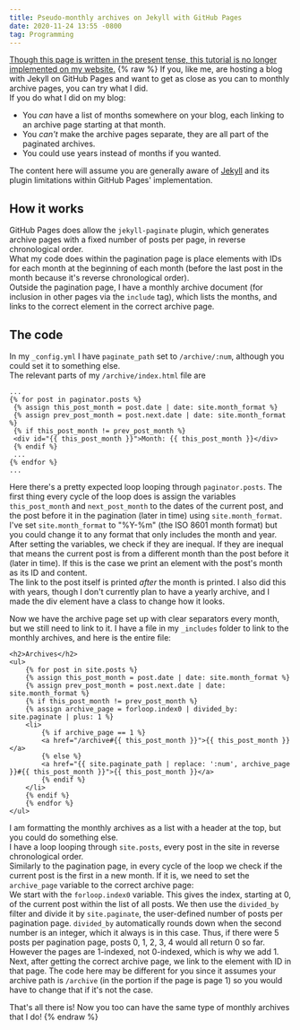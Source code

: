 ```yaml
---
title: Pseudo-monthly archives on Jekyll with GitHub Pages
date: 2020-11-24 13:55 -0800
tag: Programming
---
```

<ins>Though this page is written in the present tense, this tutorial is no longer implemented on my website.</ins>
{% raw %}
If you, like me, are hosting a blog with Jekyll on GitHub Pages and want to get as close as you can to monthly archive pages, you can try what I did.  
If you do what I did on my blog:
- You *can* have a list of months somewhere on your blog, each linking to an archive page starting at that month.
- You *can't* make the archive pages separate, they are all part of the paginated archives.
- You could use years instead of months if you wanted.

The content here will assume you are generally aware of [Jekyll](https://jekyllrb.com) and its plugin limitations within GitHub Pages' implementation.

## How it works
GitHub Pages does allow the `jekyll-paginate` plugin, which generates archive pages with a fixed number of posts per page, in reverse chronological order.  
What my code does within the pagination page is place elements with IDs for each month at the beginning of each month (before the last post in the month because it's reverse chronological order).  
Outside the pagination page, I have a monthly archive document (for inclusion in other pages via the `include` tag), which lists the months, and links to the correct element in the correct archive page.

## The code
In my `_config.yml` I have `paginate_path` set to `/archive/:num`, although you could set it to something else.  
The relevant parts of my `/archive/index.html` file are
```
...
{% for post in paginator.posts %}
 {% assign this_post_month = post.date | date: site.month_format %}
 {% assign prev_post_month = post.next.date | date: site.month_format %}
 {% if this_post_month != prev_post_month %}
 <div id="{{ this_post_month }}">Month: {{ this_post_month }}</div>
 {% endif %}
 ...
{% endfor %}
...
```
Here there's a pretty expected loop looping through `paginator.posts`. The first thing every cycle of the loop does is assign the variables `this_post_month` and `next_post_month` to the dates of the current post, and the post before it in the pagination (later in time) using `site.month_format`.  
I've set `site.month_format` to "%Y-%m" (the ISO 8601 month format) but you could change it to any format that only includes the month and year.  
After setting the variables, we check if they are inequal. If they are inequal that means the current post is from a different month than the post before it (later in time). If this is the case we print an element with the post's month as its ID and content.  
The link to the post itself is printed *after* the month is printed. I also did this with years, though I don't currently plan to have a yearly archive, and I made the div element have a class to change how it looks.

Now we have the archive page set up with clear separators every month, but we still need to link to it. I have a file in my `_includes` folder to link to the monthly archives, and here is the entire file:
```
<h2>Archives</h2>
<ul>
	{% for post in site.posts %}
	{% assign this_post_month = post.date | date: site.month_format %}
	{% assign prev_post_month = post.next.date | date: site.month_format %}
	{% if this_post_month != prev_post_month %}
	{% assign archive_page = forloop.index0 | divided_by: site.paginate | plus: 1 %}
	<li>
		{% if archive_page == 1 %}
		<a href="/archive#{{ this_post_month }}">{{ this_post_month }}</a>
		{% else %}
		<a href="{{ site.paginate_path | replace: ':num', archive_page }}#{{ this_post_month }}">{{ this_post_month }}</a>
		{% endif %}
	</li>
	{% endif %}
	{% endfor %}
</ul>
```
I am formatting the monthly archives as a list with a header at the top, but you could do something else.  
I have a loop looping through `site.posts`, every post in the site in reverse chronological order.  
Similarly to the pagination page, in every cycle of the loop we check if the current post is the first in a new month. If it is, we need to set the `archive_page` variable to the correct archive page:  
We start with the `forloop.index0` variable. This gives the index, starting at 0, of the current post within the list of all posts. We then use the `divided_by` filter and divide it by `site.paginate`, the user-defined number of posts per pagination page. `divided_by` automatically rounds down when the second number is an integer, which it always is in this case. Thus, if there were 5 posts per pagination page, posts 0, 1, 2, 3, 4 would all return 0 so far. However the pages are 1-indexed, not 0-indexed, which is why we add 1.  
Next, after getting the correct archive page, we link to the element with ID in that page. The code here may be different for you since it assumes your archive path is `/archive` (in the portion if the page is page 1) so you would have to change that if it's not the case.

That's all there is! Now you too can have the same type of monthly archives that I do!
{% endraw %}
